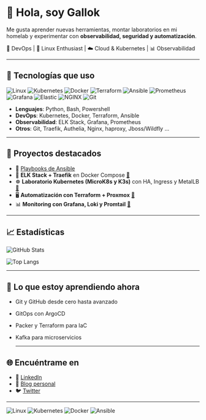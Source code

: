 # 👋 Hola, soy Gallok

Me gusta aprender nuevas herramientas, montar laboratorios en mi homelab y experimentar con **observabilidad, seguridad y automatización**.

🚀 DevOps | 🐧 Linux Enthusiast | ☁️ Cloud & Kubernetes | 📊 Observabilidad

---

## 🔧 Tecnologías que uso
![Linux](https://img.shields.io/badge/Linux-FCC624?style=flat&logo=linux&logoColor=black)
![Kubernetes](https://img.shields.io/badge/Kubernetes-326CE5?style=flat&logo=kubernetes&logoColor=white)
![Docker](https://img.shields.io/badge/Docker-2496ED?style=flat&logo=docker&logoColor=white)
![Terraform](https://img.shields.io/badge/Terraform-623CE4?style=flat&logo=terraform&logoColor=white)
![Ansible](https://img.shields.io/badge/Ansible-EE0000?style=flat&logo=ansible&logoColor=white)
![Prometheus](https://img.shields.io/badge/Prometheus-E6522C?style=flat&logo=prometheus&logoColor=white)
![Grafana](https://img.shields.io/badge/Grafana-F46800?style=flat&logo=grafana&logoColor=white)
![Elastic](https://img.shields.io/badge/Elastic-005571?style=flat&logo=elastic&logoColor=white)
![NGINX](https://img.shields.io/badge/Nginx-009639?style=flat&logo=nginx&logoColor=white)
![Git](https://img.shields.io/badge/Git-F05032?style=flat&logo=git&logoColor=white)

- **Lenguajes**: Python, Bash, Powershell
- **DevOps**: Kubernetes, Docker, Terraform, Ansible
- **Observabilidad**: ELK Stack, Grafana, Prometheus
- **Otros**: Git, Traefik, Authelia, Nginx, haproxy, Jboss/Wildfly ...

---

## 📌 Proyectos destacados
- 🔹 [Playbooks de Ansible](https://github.com/...)
- 🐳 **ELK Stack + Traefik** en Docker Compose [🔗](https://github.com/...)  
- ☸️ **Laboratorio Kubernetes (MicroK8s y K3s)** con HA, Ingress y MetalLB [🔗](https://github.com/...)  
- 🖥️ **Automatización con Terraform + Proxmox** [🔗](https://github.com/...)  
- 📊 **Monitoring con Grafana, Loki y Promtail** [🔗](https://github.com/...)
  
---

## 📈 Estadísticas
![GitHub Stats](https://github-readme-stats.vercel.app/api?username=gallok&show_icons=true&theme=radical)

![Top Langs](https://github-readme-stats.vercel.app/api/top-langs/?username=gallok&layout=compact&theme=radical)

---

## 🌱 Lo que estoy aprendiendo ahora
- Git y GitHub desde cero hasta avanzado  
- GitOps con ArgoCD  
- Packer y Terraform para IaC  
- Kafka para microservicios
  
  ---
## 🌐 Encuéntrame en
- 💼 [LinkedIn](https://www.linkedin.com/in/josé-riquelme-ruiz/)  
- 📝 [Blog personal](https://tusitio.com)  
- 🐦 [Twitter](https://twitter.com/tuusuario)  

---
![Linux](https://img.shields.io/badge/Linux-FCC624?style=flat&logo=linux&logoColor=black)
![Kubernetes](https://img.shields.io/badge/Kubernetes-326CE5?style=flat&logo=kubernetes&logoColor=white)
![Docker](https://img.shields.io/badge/Docker-2496ED?style=flat&logo=docker&logoColor=white)
![Ansible](https://img.shields.io/badge/Ansible-EE0000?style=flat&logo=ansible&logoColor=white)
